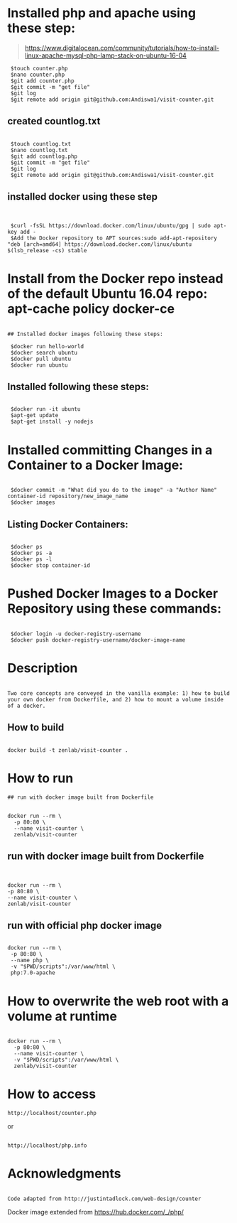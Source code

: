 # Installed php and apache using these step: 
 >https://www.digitalocean.com/community/tutorials/how-to-install-linux-apache-mysql-php-lamp-stack-on-ubuntu-16-04
 ```
  $touch counter.php
  $nano counter.php
  $git add counter.php
  $git commit -m "get file" 
  $git log
  $git remote add origin git@github.com:Andiswa1/visit-counter.git
  ```
  
 ## created countlog.txt
 ```
 
  $touch countlog.txt
  $nano countlog.txt
  $git add countlog.php
  $git commit -m "get file"
  $git log
  $git remote add origin git@github.com:Andiswa1/visit-counter.git 
  ```
  
 ## installed docker using these step
 ```
 
 
  $curl -fsSL https://download.docker.com/linux/ubuntu/gpg | sudo apt-key add -
  $Add the Docker repository to APT sources:sudo add-apt-repository "deb [arch=amd64] https://download.docker.com/linux/ubuntu         $(lsb_release -cs) stable
  ```

# Install from the Docker repo instead of the default Ubuntu 16.04 repo: apt-cache policy docker-ce
```

## Installed docker images following these steps:

 $docker run hello-world
 $docker search ubuntu
 $docker pull ubuntu
 $docker run ubuntu
 ```
 
## Installed following these steps:
```

 $docker run -it ubuntu
 $apt-get update
 $apt-get install -y nodejs
 ```
 
# Installed committing Changes in a Container to a Docker Image:
```

 $docker commit -m "What did you do to the image" -a "Author Name" container-id repository/new_image_name
 $docker images
 ```
 
## Listing Docker Containers:
```

 $docker ps
 $docker ps -a
 $docker ps -l
 $docker stop container-id
 ```
 
# Pushed Docker Images to a Docker Repository using these commands:
```

 $docker login -u docker-registry-username
 $docker push docker-registry-username/docker-image-name
 ```
 
 # Description
 ```
 
 Two core concepts are conveyed in the vanilla example: 1) how to build your own docker from Dockerfile, and 2) how to mount a volume inside of a docker.
 ```
 
 ## How to build
 ```
 
docker build -t zenlab/visit-counter .
```

# How to run
```
## run with docker image built from Dockerfile


docker run --rm \
  -p 80:80 \
  --name visit-counter \
  zenlab/visit-counter
  ```
  
  ## run with docker image built from Dockerfile
  ```
 
  
  docker run --rm \
  -p 80:80 \
  --name visit-counter \
  zenlab/visit-counter
  ```
  
 ## run with official php docker image
 ```
  
docker run --rm \
  -p 80:80 \
  --name php \
  -v "$PWD/scripts":/var/www/html \
  php:7.0-apache
  ```
  
  
# How to overwrite the web root with a volume at runtime
```

docker run --rm \
  -p 80:80 \
  --name visit-counter \
  -v "$PWD/scripts":/var/www/html \
  zenlab/visit-counter
  ```
  
 # How to access
 ```
 http://localhost/counter.php
 ```
 
 or
 ```

 http://localhost/php.info
 ```
 
 # Acknowledgments
 ```
 
 Code adapted from http://justintadlock.com/web-design/counter
 ```
 
 Docker image extended from https://hub.docker.com/_/php/
 ```
 
